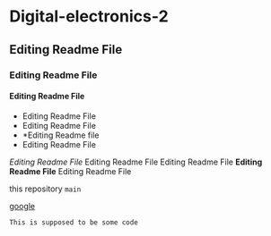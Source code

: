 # Digital-electronics-2
## Editing Readme File
### Editing Readme File
#### Editing Readme File

* Editing Readme File
* Editing Readme File
* *Editing Readme file
* Editing Readme File 

*Editing Readme File* Editing Readme File Editing Readme File **Editing Readme File** Editing Readme File

this repository `main`

[google](https://www.google.cz/)

```bash
This is supposed to be some code
```
